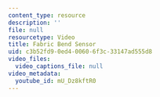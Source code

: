 ```yaml
---
content_type: resource
description: ''
file: null
resourcetype: Video
title: Fabric Bend Sensor
uid: c3b52fd9-0ed4-0060-6f3c-33147ad555d8
video_files:
  video_captions_file: null
video_metadata:
  youtube_id: mU_Dz8kftR0
---
```

